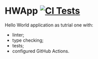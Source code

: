 # HWApp [![CI Tests](https://github.com/georgiybykov/hw_app/actions/workflows/elixir.yml/badge.svg)](https://github.com/georgiybykov/hw_app/actions)

Hello World application as tutrial one with:
 - linter;
 - type checking;
 - tests;
 - configured GitHub Actions.
